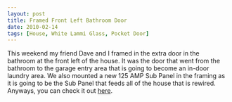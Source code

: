 ```yaml
---
layout: post
title: Framed Front Left Bathroom Door
date: 2010-02-14
tags: [House, White Lammi Glass, Pocket Door]
---
```

This weekend my friend Dave and I framed in the extra door in the bathroom at
the front left of the house. It was the door that went from the bathroom to the
garage entry area that is going to become an in-door laundry area. We also
mounted a new 125 AMP Sub Panel in the framing as it is going to be the Sub
Panel that feeds all of the house that is rewired. Anyways, you can check it
out
[here](http://www.facebook.com/media/set/?set=a.535699227600.2048925.30901409&type=3&l=46b03e486a).
